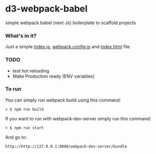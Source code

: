 # d3-webpack-babel

simple webpack babel (next Js) boilerplate to scaffold projects

### What's in it?
Just a simple [index.js](./index.jsx), [webpack.config.js](./webpack.config.js) and [index.html](./src/template.html) file.


### TODO
* test hot reloading
* Make Production ready (ENV variables)


### To run

You can simply run webpack build using this command:

```
> $ npm run build
```

If you want to run with webpack-dev-server simply run this command:

```
> $ npm run start
```
And go to:
```
http://http://127.0.0.1:8888/webpack-dev-server/bundle

```
